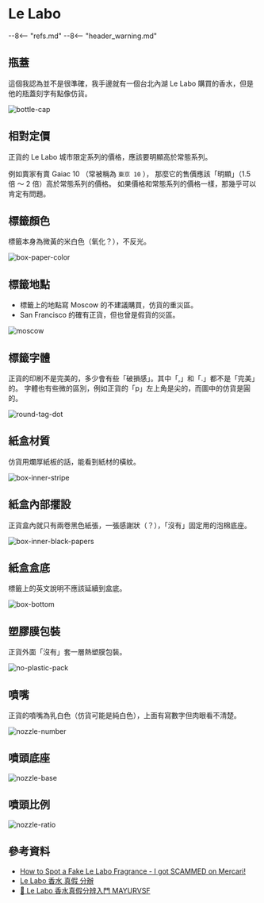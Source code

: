 # Le Labo

--8<-- "refs.md"
--8<-- "header_warning.md"

## 瓶蓋

這個我認為並不是很準確，我手邊就有一個台北內湖 Le Labo 購買的香水，但是他的瓶蓋刻字有點像仿貨。

![bottle-cap](../_assets/images/le-labo/bottle-cap.jpg)

## 相對定價

正貨的 Le Labo 城市限定系列的價格，應該要明顯高於常態系列。

例如賣家有賣 Gaiac 10 （常被稱為 `東京 10` ），
那麼它的售價應該「明顯」（1.5 倍 ～ 2 倍）高於常態系列的價格。
如果價格和常態系列的價格一樣，那幾乎可以肯定有問題。

## 標籤顏色

標籤本身為微黃的米白色（氧化？），不反光。

![box-paper-color](../_assets/images/le-labo/box-paper-color.jpg)

## 標籤地點

- 標籤上的地點寫 Moscow 的不建議購買，仿貨的重災區。
- San Francisco 的確有正貨，但也曾是假貨的災區。

![moscow](../_assets/images/le-labo/moscow.jpg)

## 標籤字體

正貨的印刷不是完美的，多少會有些「破損感」。其中「,」和「.」都不是「完美」的。
字體也有些微的區別，例如正貨的「p」左上角是尖的，而圖中的仿貨是圓的。

![round-tag-dot](../_assets/images/le-labo/round-tag-dot.jpg)

## 紙盒材質

仿貨用爛厚紙板的話，能看到紙材的橫紋。

![box-inner-stripe](../_assets/images/le-labo/box-inner-stripe.jpg)

## 紙盒內部擺設

正貨盒內就只有兩卷黑色紙張，一張感謝狀（？），「沒有」固定用的泡棉底座。

![box-inner-black-papers](../_assets/images/le-labo/box-inner-black-papers.jpg)

## 紙盒盒底

標籤上的英文說明不應該延續到盒底。

![box-bottom](../_assets/images/le-labo/box-bottom.jpg)

## 塑膠膜包裝

正貨外面「沒有」套一層熱塑膜包裝。

![no-plastic-pack](../_assets/images/le-labo/no-plastic-pack.jpg)

## 噴嘴

正貨的噴嘴為乳白色（仿貨可能是純白色），上面有寫數字但肉眼看不清楚。

![nozzle-number](../_assets/images/le-labo/nozzle-number.jpg)

## 噴頭底座

![nozzle-base](../_assets/images/le-labo/nozzle-base.jpg)

## 噴頭比例

![nozzle-ratio](../_assets/images/le-labo/nozzle-ratio.jpg)

## 參考資料

- [How to Spot a Fake Le Labo Fragrance - I got SCAMMED on Mercari!](https://www.youtube.com/watch?v=Fw7Rv6s4VZc)
- [Le Labo 香水 真假 分辦](https://attscent.com/le-labo-fake-fragrance/)
- [👹 Le Labo 香水真假分辨入門 MAYURVSF](https://www.carousell.com.hk/p/1169964502/)
